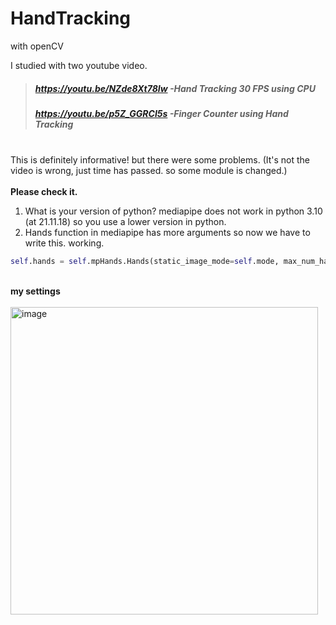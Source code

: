 # HandTracking
with openCV

I studied with two youtube video.
>##### https://youtu.be/NZde8Xt78Iw -Hand Tracking 30 FPS using CPU 
>##### https://youtu.be/p5Z_GGRCI5s -Finger Counter using Hand Tracking
\
This is definitely informative! but there were some problems.
(It's not the video is wrong, just time has passed. so some module is changed.)
\
\
**Please check it.**
1. What is your version of python? mediapipe does not work in python 3.10 (at 21.11.18) so you use a lower version in python.
2. Hands function in mediapipe has more arguments so now we have to write this. working.
```python
self.hands = self.mpHands.Hands(static_image_mode=self.mode, max_num_hands=self.maxHands, min_detection_confidence=self.detectionCon, min_tracking_confidence=self.trackCon)
```

\
**my settings**\
\
<img width="492" alt="image" src="https://user-images.githubusercontent.com/64019067/148095489-a6d02e82-db59-4e08-83c3-4f22c983ff7d.png">

